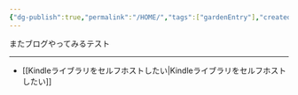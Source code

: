 ```yaml
---
{"dg-publish":true,"permalink":"/HOME/","tags":["gardenEntry"],"created":"2025-06-02T13:14:38.699+09:00","updated":"2025-06-06T16:52:47.697+09:00"}
---
```


またブログやってみるテスト
***
- [[Kindleライブラリをセルフホストしたい\|Kindleライブラリをセルフホストしたい]]